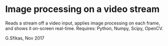 # Image processing on a video stream

Reads a stream off a video input, applies image processing on each frame, and shows it on-screen real-time.
Requires: Python, Numpy, Scipy, OpenCV.

G.Sfikas, Nov 2017